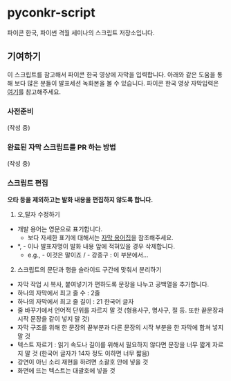 # pyconkr-script
파이콘 한국, 파이썬 격월 세미나의 스크립트 저장소입니다.

## 기여하기
이 스크립트를 참고해서 파이콘 한국 영상에 자막을 입력합니다. 아래와 같은 도움을 통해 보다 많은 분들이 발표세션 녹화본을 볼 수 있습니다.
파이콘 한국 영상 자막입력은 [여기](https://github.com/pythonkr/pyconkr-guide/blob/master/subtitles/00-getting-started.md)를 참고해주세요.

### 사전준비
(작성 중)

### 완료된 자막 스크립트를 PR 하는 방법
(작성 중)

### 스크립트 편집
**오타 등을 제외하고는 발화 내용을 편집하지 않도록 합니다.**
1. 오,탈자 수정하기
- 개발 용어는 영문으로 표기합니다.
    - 보다 자세한 표기에 대해서는 [자막 용어집](https://github.com/pythonkr/python-terms)을 참조해주세요.
- \*, - 이나 발표자명이 발화 내용 앞에 적혀있을 경우 삭제합니다.
    - e.g., - 이것은 말이죠 / - 강종구 : 이 부분에서...

2. 스크립트의 문단과 행을 슬라이드 구간에 맞춰서 분리하기
- 자막 작업 시 복사, 붙여넣기가 편하도록 문장을 나누고 공백열을 추가합니다.
- 하나의 자막에서 최고 줄 수 : 2줄
- 하나의 자막에서 최고 줄 길이 : 21 한국어 글자
- 줄 바꾸기에서 언어적 단위를 자르지 말 것 (형용사구, 명사구, 절 등. 또한 끝문장과 시작 문장을 같이 넣지 말 것)
- 자막 구조를 위해 한 문장의 끝부분과 다른 문장의 시작 부분을 한 자막에 합쳐 넣지 말 것
- 텍스트 자르기 : 읽기 속도나 길이를 위해서 필요하지 않다면 문장을 너무 짧게 자르지 말 것 (한국어 글자가 14자 정도 이하면 너무 짧음)
- 강연이 아닌 소리 재현을 하려면 소괄호 안에 넣을 것
- 화면에 뜨는 텍스트는 대괄호에 넣을 것
